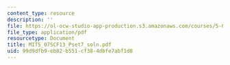 ```yaml
---
content_type: resource
description: ''
file: https://ol-ocw-studio-app-production.s3.amazonaws.com/courses/5-07sc-biological-chemistry-i-fall-2013/99d9dfb9eb82b551cf384dbfe7abf1d8_MIT5_07SCF13_Pset7_soln.pdf
file_type: application/pdf
resourcetype: Document
title: MIT5_07SCF13_Pset7_soln.pdf
uid: 99d9dfb9-eb82-b551-cf38-4dbfe7abf1d8
---
```

